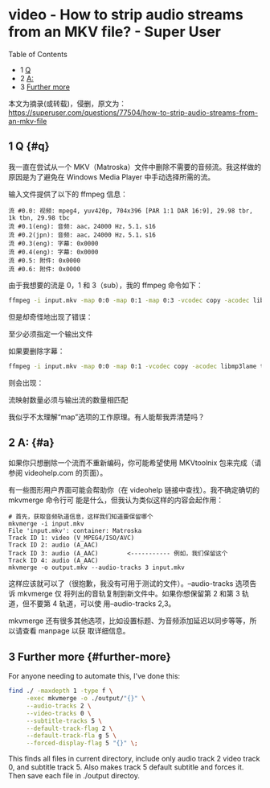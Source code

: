 # video - How to strip audio streams from an MKV file? - Super User


<div class="ox-hugo-toc toc has-section-numbers">

<div class="heading">Table of Contents</div>

- <span class="section-num">1</span> [Q](#q)
- <span class="section-num">2</span> [A:](#a)
- <span class="section-num">3</span> [Further more](#further-more)

</div>
<!--endtoc-->


本文为摘录(或转载)，侵删，原文为： https://superuser.com/questions/77504/how-to-strip-audio-streams-from-an-mkv-file



## <span class="section-num">1</span> Q {#q}

我一直在尝试从一个 MKV（Matroska）文件中删除不需要的音频流。我这样做的原因是为了避免在 Windows Media Player 中手动选择所需的流。

输入文件提供了以下的 ffmpeg 信息：

```text
流 #0.0: 视频: mpeg4, yuv420p, 704x396 [PAR 1:1 DAR 16:9], 29.98 tbr, 1k tbn, 29.98 tbc
流 #0.1(eng): 音频: aac，24000 Hz，5.1，s16
流 #0.2(jpn): 音频: aac，24000 Hz，5.1，s16
流 #0.3(eng): 字幕: 0x0000
流 #0.4(eng): 字幕: 0x0000
流 #0.5: 附件: 0x0000
流 #0.6: 附件: 0x0000
```

由于我想要的流是 0，1 和 3（sub），我的 ffmpeg 命令如下：

```sh
ffmpeg -i input.mkv -map 0:0 -map 0:1 -map 0:3 -vcodec copy -acodec libmp3lame -newsubtitle test.mkv
```

但是却奇怪地出现了错误：

至少必须指定一个输出文件

如果要删除字幕：

```sh
ffmpeg -i input.mkv -map 0:0 -map 0:1 -vcodec copy -acodec libmp3lame test.mkv
```

则会出现：

流映射数量必须与输出流的数量相匹配

我似乎不太理解“map”选项的工作原理。有人能帮我弄清楚吗？


## <span class="section-num">2</span> A: {#a}

如果你只想删除一个流而不重新编码，你可能希望使用 MKVtoolnix 包来完成（请参阅 videohelp.com
的页面）。

有一些图形用户界面可能会帮助你（在 videohelp 链接中查找）。我不确定确切的 mkvmerge 命令行可
能是什么，但我认为类似这样的内容会起作用：

```text
# 首先，获取音频轨道信息，这样我们知道要保留哪个
mkvmerge -i input.mkv
File 'input.mkv': container: Matroska
Track ID 1: video (V_MPEG4/ISO/AVC)
Track ID 2: audio (A_AAC)
Track ID 3: audio (A_AAC)        <----------- 例如，我们保留这个
Track ID 4: audio (A_AAC)
mkvmerge -o output.mkv --audio-tracks 3 input.mkv
```

这样应该就可以了（很抱歉，我没有可用于测试的文件）。&#x2013;audio-tracks 选项告诉 mkvmerge 仅
将列出的音轨复制到新文件中。如果你想保留第 2 和第 3 轨道，但不要第 4 轨道，可以使
用&#x2013;audio-tracks 2,3。

mkvmerge 还有很多其他选项，比如设置标题、为音频添加延迟以同步等等，所以请查看 manpage 以获
取详细信息。


## <span class="section-num">3</span> Further more {#further-more}

For anyone needing to automate this, I've done this:

```sh
find ./ -maxdepth 1 -type f \
     -exec mkvmerge -o ./output/"{}" \
     --audio-tracks 2 \
     --video-tracks 0 \
     --subtitle-tracks 5 \
     --default-track-flag 2 \
     --default-track-fla g 5 \
     --forced-display-flag 5 "{}" \;
```

This finds all files in current directory, include only audio track 2 video track 0, and
subtitle track 5. Also makes track 5 default subtitle and forces it. Then save each file
in ./output directoy.

